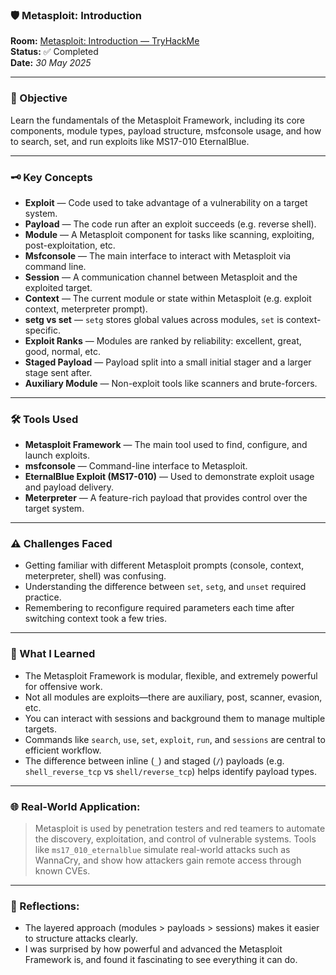 ### 🛡️ Metasploit: Introduction

**Room:** [Metasploit: Introduction — TryHackMe](https://tryhackme.com/room/metasploitintro)  
**Status:** ✅ Completed  
**Date:** *30 May 2025*

---

### 🎯 Objective  
Learn the fundamentals of the Metasploit Framework, including its core components, module types, payload structure, msfconsole usage, and how to search, set, and run exploits like MS17-010 EternalBlue.

---

### 🗝️ Key Concepts  
- **Exploit** — Code used to take advantage of a vulnerability on a target system.  
- **Payload** — The code run after an exploit succeeds (e.g. reverse shell).  
- **Module** — A Metasploit component for tasks like scanning, exploiting, post-exploitation, etc.  
- **Msfconsole** — The main interface to interact with Metasploit via command line.  
- **Session** — A communication channel between Metasploit and the exploited target.  
- **Context** — The current module or state within Metasploit (e.g. exploit context, meterpreter prompt).  
- **setg vs set** — `setg` stores global values across modules, `set` is context-specific.  
- **Exploit Ranks** — Modules are ranked by reliability: excellent, great, good, normal, etc.  
- **Staged Payload** — Payload split into a small initial stager and a larger stage sent after.  
- **Auxiliary Module** — Non-exploit tools like scanners and brute-forcers.

---

### 🛠️ Tools Used  
- **Metasploit Framework** — The main tool used to find, configure, and launch exploits.  
- **msfconsole** — Command-line interface to Metasploit.  
- **EternalBlue Exploit (MS17-010)** — Used to demonstrate exploit usage and payload delivery.  
- **Meterpreter** — A feature-rich payload that provides control over the target system.  

---

### ⚠️ Challenges Faced  
- Getting familiar with different Metasploit prompts (console, context, meterpreter, shell) was confusing.  
- Understanding the difference between `set`, `setg`, and `unset` required practice.  
- Remembering to reconfigure required parameters each time after switching context took a few tries.

---

### 🧠 What I Learned  
- The Metasploit Framework is modular, flexible, and extremely powerful for offensive work.  
- Not all modules are exploits—there are auxiliary, post, scanner, evasion, etc.  
- You can interact with sessions and background them to manage multiple targets.  
- Commands like `search`, `use`, `set`, `exploit`, `run`, and `sessions` are central to efficient workflow.  
- The difference between inline (`_`) and staged (`/`) payloads (e.g. `shell_reverse_tcp` vs `shell/reverse_tcp`) helps identify payload types.

---

### 🌐 Real-World Application:  
> Metasploit is used by penetration testers and red teamers to automate the discovery, exploitation, and control of vulnerable systems. Tools like `ms17_010_eternalblue` simulate real-world attacks such as WannaCry, and show how attackers gain remote access through known CVEs.

---

### 💭 Reflections:  
- The layered approach (modules > payloads > sessions) makes it easier to structure attacks clearly.  
- I was surprised by how powerful and advanced the Metasploit Framework is, and found it fascinating to see everything it can do. 
